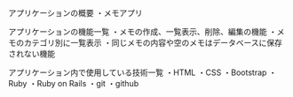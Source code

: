 アプリケーションの概要 
・メモアプリ

アプリケーションの機能一覧 
・メモの作成、一覧表示、削除、編集の機能 
・メモのカテゴリ別に一覧表示 
・同じメモの内容や空のメモはデータベースに保存されない機能

アプリケーション内で使用している技術一覧 
・HTML 
・CSS 
・Bootstrap 
・Ruby 
・Ruby on Rails 
・git
・github
